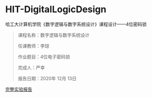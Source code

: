 # HIT-DigitalLogicDesign
哈工大计算机学院《数字逻辑与数字系统设计》课程设计——4位密码锁

> 课程名称：数字逻辑与数字系统设计
> 
> 任课教师：李琼
> 
> 作业题目：4位电子密码锁
> 
> 完成人：严幸
> 
> 报告日期：2020年 12月 13日

[完整实验报告](https://blog.csdn.net/Carrot_kexin/article/details/120676663)

